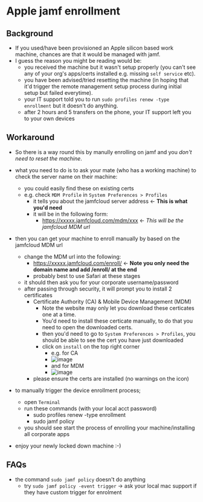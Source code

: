 # Apple jamf enrollment

## Background
- If you used/have been provisioned an Apple silicon based work machine, chances are that it would be managed with jamf.
- I guess the reason you might be reading would be:
  - you received the machine but it wasn't setup properly (you can't see any of your org's apps/certs installed e.g. missing `self service` etc).
  - you have been advised/tried resetting the machine (in hoping that it'd trigger the remote management setup process during initial setup but failed everytime).
  - your IT support told you to run `sudo profiles renew -type enrollment` but it doesn't do anything.
  - after 2 hours and 5 transfers on the phone, your IT support left you to your own devices

## Workaround

- So there is a way round this by manully enrolling on jamf and you *don't need to reset the machine*.
- what you need to do is to ask your mate (who has a working machine) to check the server name on their machine:
  - you could easily find these on existing certs
  - e.g. check `MDM Profile` in `System Preferences > Profiles`
    - it tells you about the jamfcloud server address <- **This is what you'd need**
    - it will be in the following form:
      - https://xxxxx.jamfcloud.com/mdm/xxx <- *This will be the jamfcloud MDM url*

- then you can get your machine to enroll manually by based on the jamfcloud MDM url
  - change the MDM url into the following:
    - https://xxxxx.jamfcloud.com/enroll/ <- **Note you only need the domain name and add /enroll/ at the end**
    - probably best to use Safari at these stages
  - it should then ask you for your corporate username/password
  - after passing through security, it will prompt you to install 2 certificates
    - Certificate Authority (CA) & Mobile Device Management (MDM)
      - Note the website may only let you download these certicates one at a time.
      - You'd need to install these certicate manually, to do that you need to open the downloaded certs.
      - then you'd need to go to `System Preferences > Profiles`, you should be able to see the cert you have just downloaded
      - click on `install` on the top right corner
        - e.g. for CA 
        - ![image](https://user-images.githubusercontent.com/47578869/176047006-ec0e7194-c9c0-453b-a61c-150cff96e2c7.png)
        - and for MDM
        - ![image](https://user-images.githubusercontent.com/47578869/176047261-82afbb5e-db0f-49df-b24e-90d70f5d5312.png)
    - please ensure the certs are installed (no warnings on the icon)

- to manually trigger the device enrollment process;
  - open `Terminal`
  - run these commands (with your local acct password)
    - sudo profiles renew -type enrollment
    - sudo jamf policy
  - you should see start the process of enrolling your machine/installing all corporate apps
 - enjoy your newly locked down machine :-)

## FAQs
- the command `sudo jamf policy` doesn't do anything
  - try `sudo jamf policy -event trigger` -> ask your local mac support if they have custom trigger for enrolment
 
